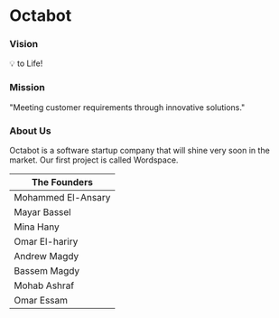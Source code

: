 # Octabot

### Vision
:bulb: to Life!
    
### Mission
"Meeting customer requirements through innovative solutions."

### About Us
Octabot is a software startup company that will shine very soon in the market. Our first project is called Wordspace.


| **The Founders** |
| -----------------------|
| Mohammed El-Ansary  |
| Mayar Bassel |
| Mina Hany  |
| Omar El-hariry |
| Andrew Magdy |
| Bassem Magdy |
| Mohab Ashraf  |
| Omar Essam  |

